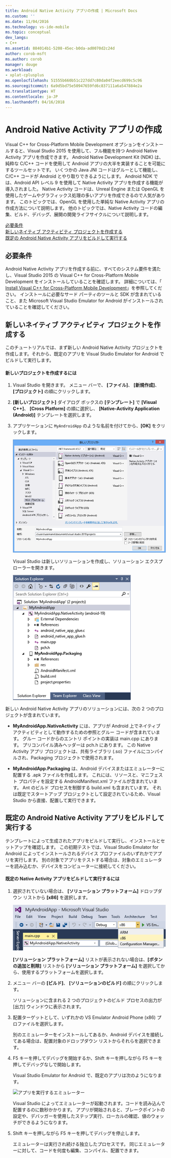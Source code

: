 ```yaml
---
title: Android Native Activity アプリの作成 | Microsoft Docs
ms.custom: ''
ms.date: 11/04/2016
ms.technology: vs-ide-mobile
ms.topic: conceptual
dev_langs:
- C++
ms.assetid: 884014b1-5208-45ec-b0da-ad0070d2c24d
author: corob-msft
ms.author: corob
manager: douge
ms.workload:
- xplat-cplusplus
ms.openlocfilehash: 51555b660b51c227dd7c80da04f2eecd699c5c96
ms.sourcegitcommit: 6a9d5bd75e50947659fd6c837111a6a547884e2a
ms.translationtype: HT
ms.contentlocale: ja-JP
ms.lasthandoff: 04/16/2018
---
```

# <a name="create-an-android-native-activity-app"></a>Android Native Activity アプリの作成
Visual C++ for Cross-Platform Mobile Development オプションをインストールすると、Visual Studio 2015 を使用して、フル機能を持つ Android Native Activity アプリを作成できます。 Android Native Development Kit (NDK) は、純粋な C/C++ コードを使用して Android アプリの大半を実装することを可能にするツールセットです。 いくつかの Java JNI コードはグルーとして機能し、C/C++ コードが Android とやり取りできるようにします。 Android NDK では、Android API レベル 9 を使用して Native Activity アプリを作成する機能が導入されました。 Native Activity コードは、Unreal Engine または OpenGL を使用したゲームやグラフィックス処理の多いアプリを作成できるので人気があります。 このトピックでは、OpenGL を使用した単純な Native Activity アプリの作成方法について説明します。 他のトピックでは、Native Activity コードの編集、ビルド、デバッグ、展開の開発ライフサイクルについて説明します。  
  
 [必要条件](#req)   
 [新しいネイティブ アクティビティ プロジェクトを作成する](#Create)   
 [既定の Android Native Activity アプリをビルドして実行する](#BuildHello)  
  
##  <a name="req"></a> 必要条件  
 Android Native Activity アプリを作成する前に、すべてのシステム要件を満たし、Visual Studio 2015 の Visual C++ for Cross-Platform Mobile Development をインストールしていることを確認します。 詳細については、「 [Install Visual C++ for Cross-Platform Mobile Development](../cross-platform/install-visual-cpp-for-cross-platform-mobile-development.md)」を参照してください。 インストールに必要なサード パーティのツールと SDK が含まれていること、また Microsoft Visual Studio Emulator for Android がインストールされていることを確認してください。  
  
##  <a name="Create"></a> 新しいネイティブ アクティビティ プロジェクトを作成する  
 このチュートリアルでは、まず新しい Android Native Activity プロジェクトを作成します。それから、既定のアプリを Visual Studio Emulator for Android でビルドして実行します。  
  
#### <a name="to-create-a-new-project"></a>新しいプロジェクトを作成するには  
  
1.  Visual Studio を開きます。 メニュー バーで、 **[ファイル]**、 **[新規作成]**、 **[プロジェクト]** の順にクリックします。  
  
2.  **[新しいプロジェクト]** ダイアログ ボックスの **[テンプレート]** で **[Visual C++]**、 **[Cross Platform]** の順に選択し、 **[Native-Activity Application (Android)]** テンプレートを選択します。  
  
3.  アプリケーションに `MyAndroidApp` のような名前を付けてから、**[OK]** をクリックします。  
  
     ![Native Activity プロジェクトの作成](../cross-platform/media/cppmdd_newproject.PNG "CppMDD_NewProject")  
  
     Visual Studio は新しいソリューションを作成し、ソリューション エクスプローラーを開きます。  
  
     ![ソリューション エクスプローラーでの Native Activity プロジェクト](../cross-platform/media/cppmdd_rc_na_solutionexp.PNG "CPPMDD_RC_NA_SolutionExp")  
  
 新しい Android Native Activity アプリのソリューションには、次の 2 つのプロジェクトが含まれています。  
  
-   **MyAndroidApp.NativeActivity** には、アプリが Android 上でネイティブ アクティビティとして動作するための参照とグルー コードが含まれています。 グルー コードからのエントリ ポイントの実装は main.cpp にあります。 プリコンパイル済みヘッダーは pch.h にあります。 この Native Activity アプリ プロジェクトは、共有ライブラリ (.so) ファイルにコンパイルされ、Packaging プロジェクトで使用されます。  
  
-   **MyAndroidApp.Packaging** は、Android デバイスまたはエミュレーターに配置する .apk ファイルを作成します。 これには、リソースと、マニフェスト プロパティを設定する AndroidManifest.xml ファイルが含まれています。 Ant のビルド プロセスを制御する build.xml も含まれています。 それは既定でスタートアップ プロジェクトとして設定されているため、Visual Studio から直接、配置して実行できます。  
  
##  <a name="BuildHello"></a> 既定の Android Native Activity アプリをビルドして実行する  
 テンプレートによって生成されたアプリをビルドして実行し、インストールとセットアップを確認します。 この初期テストでは、Visual Studio Emulator for Android によってインストールされるデバイス プロファイルのいずれかでアプリを実行します。 別の対象でアプリをテストする場合は、対象のエミュレーターを読み込むか、デバイスをコンピューターに接続してください。  
  
#### <a name="to-build-and-run-the-default-native-activity-app"></a>既定の Native Activity アプリをビルドして実行するには  
  
1.  選択されていない場合は、 **[ソリューション プラットフォーム]** ドロップダウン リストから **[x86]** を選択します。  
  
     ![ソリューション プラットフォーム ドロップダウン x86 の選択](../cross-platform/media/cppmdd_rc_na_solution_x86.png "CPPMDD_RC_NA_Solution_x86")  
  
     **[ソリューション プラットフォーム]** リストが表示されない場合は、**[ボタンの追加と削除]** リストから **[ソリューション プラットフォーム]** を選択してから、使用するプラットフォームを選択します。  
  
2.  メニュー バーの **[ビルド]**、 **[ソリューションのビルド]** の順にクリックします。  
  
     ソリューションに含まれる 2 つのプロジェクトのビルド プロセスの出力が [出力] ウィンドウに表示されます。  
  
3.  配置ターゲットとして、いずれかの VS Emulator Android Phone (x86) プロファイルを選択します。  
  
     別のエミュレーターをインストールしてあるか、Android デバイスを接続してある場合は、配置対象のドロップダウン リストからそれらを選択できます。  
  
4.  F5 キーを押してデバッグを開始するか、Shift キーを押しながら F5 キーを押してデバッグなしで開始します。  
  
     Visual Studio Emulator for Android で、既定のアプリは次のようになります。  
  
     ![アプリを実行するエミュレーター](../cross-platform/media/cppmdd_emulator_running_app.PNG "CppMDD_Emulator_Running_App")  
  
     Visual Studio によってエミュレーターが起動されます。コードを読み込んで配置するのに数秒かかります。 アプリが開始されると、ブレークポイントの設定や、デバッガーを使用したステップ実行、ローカルの確認、値のウォッチができるようになります。  
  
5.  Shift キーを押しながら F5 キーを押してデバッグを停止します。  
  
     エミュレーターは実行され続ける独立したプロセスです。 同じエミュレーターに対して、コードを何度も編集、コンパイル、配置できます。